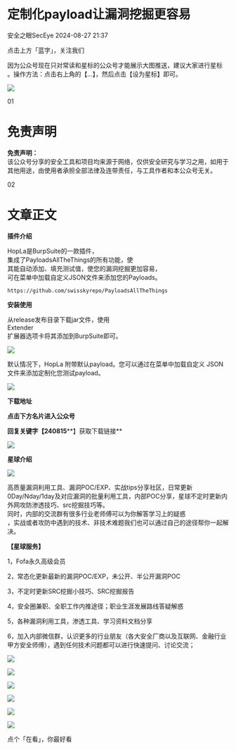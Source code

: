 #  定制化payload让漏洞挖掘更容易   
 安全之眼SecEye   2024-08-27 21:37  
  
点击上方「蓝字」，关注我们  
  
因为公众号现在只对常读和星标的公众号才能展示大图推送，建议大家进行星标  
。操作方法：点击右上角的【...】，然后点击【设为星标】即可。  
  
![](https://mmbiz.qpic.cn/sz_mmbiz_png/FUKJN1fH76k4fD8m0rkPrAict2lkdiaUHasZshA7Yibv0OpnNzpPKLRbGBC8ib7Fngn81sYBPpOaObsyU2iceZ4XPicQ/640?wx_fmt=png&from=appmsg "")  
  
  
01  
  
# 免责声明  
  
  
**免责声明：**  
该公众号分享的安全工具和项目均来源于网络，仅供安全研究与学习之用，如用于其他用途，由使用者承担全部法律及连带责任，与工具作者和本公众号无关。  
  
  
02  
  
# 文章正文  
  
  
**插件介绍**  
  
HopLa是BurpSuite的一款插件，  
集成了PayloadsAllTheThings的所有功能，使  
其能自动添加、填充测试值，使您的漏洞挖掘更加容易，  
可在菜单中加载自定义JSON文件来添加您的Payloads。  
```
https://github.com/swisskyrepo/PayloadsAllTheThings
```  
  
  
**安装使用**  
  
从release发布目录下载jar文件，使用  
Extender  
扩展器选项卡将其添加到BurpSuite即可。  
  
![](https://mmbiz.qpic.cn/sz_mmbiz_png/FUKJN1fH76l2AZQooEFUbddW96XL1bdW30GPyJdJZJndXdOaBHzD6KokxQy926kn9l205bFtCP00HmSK2RTibCQ/640?wx_fmt=png&from=appmsg "")  
  
  
默认情况下，HopLa 附带默认payload。您可以通过在菜单中加载自定义 JSON 文件来添加定制化您测试payload。  
  
![](https://mmbiz.qpic.cn/sz_mmbiz_gif/79gZQNibQ6ufQMPHLjcNzPGyPMdvGaBWtWoEZ7ibqvlt5WhJpnTKpa8sIbUxr8wQQ0PPCLXaS4gRTyqm0h9Ke7hQ/640?wx_fmt=gif&from=appmsg&tp=webp&wxfrom=5&wx_lazy=1&wx_co=1 "")  
  
**下载地址**  
  
**点击下方名片进入公众号**  
  
**回复关键字【240815****】获取下载链接**  
  
  
![](https://mmbiz.qpic.cn/mmbiz_gif/4yJaCArQwpACMJuBxI11jPgvHCxQZFQxPrt5iaQRibgGl0aIzFo4hDCYcFuyViag6zhuqNEjjeasfMEAy1rkaOahw/640?wx_fmt=gif&wxfrom=5&wx_lazy=1&tp=webp "")  
  
  
**星球介绍**  
  
  
![](https://mmbiz.qpic.cn/mmbiz_gif/4yJaCArQwpACMJuBxI11jPgvHCxQZFQxPrt5iaQRibgGl0aIzFo4hDCYcFuyViag6zhuqNEjjeasfMEAy1rkaOahw/640?wx_fmt=gif&wxfrom=5&wx_lazy=1&tp=webp "")  
  
  
高质量漏洞利用工具、漏洞POC/EXP、实战tips分享社区，日常更新0Day/Nday/1day及对应漏洞的批量利用工具，内部POC分享，星球不定时更新内外网攻防渗透技巧、src挖掘技巧等。  
同时，内部的交流群有很多行业老师傅可以为你解答学习上的疑惑  
，实战或者攻防中遇到的技术、非技术难题我们也可以通过自己的途径帮你一起解决。  
  
**【星球服务】**  
  
1，Fofa永久高级会员  
  
2，常态化更新最新的漏洞POC/EXP，未公开、半公开漏洞POC  
  
3，不定时更新SRC挖掘小技巧、SRC挖掘报告  
  
4，安全圈兼职、全职工作内推途径；职业生涯发展路线答疑解惑  
  
5，各种漏洞利用工具，渗透工具、学习资料文档分享  
  
6，加入内部微信群，认识更多的行业朋友（各大安全厂商以及互联网、金融行业甲方安全师傅），遇到任何技术问题都可以进行快速提问、讨论交流；  
  
![](https://mmbiz.qpic.cn/sz_mmbiz_png/FUKJN1fH76nCng18dyM5JHBugAZhk667q3pyYQYNtOtIXwPd8zuDeTBrTkWRgBiaQibCibH6UTtLYNzr0C80yIHQg/640?wx_fmt=other&from=appmsg&wxfrom=5&wx_lazy=1&wx_co=1&tp=webp "")  
  
![](https://mmbiz.qpic.cn/sz_mmbiz_png/FUKJN1fH76mSP53bAh3KOBvX6tibKL9X78E7Uvic93LzziajvaHX6Vcm7HygBepxpQPefUYBJpmCPWnLnqAIwTl1g/640?wx_fmt=other&from=appmsg&tp=webp&wxfrom=5&wx_lazy=1&wx_co=1 "")  
  
![](https://mmbiz.qpic.cn/sz_mmbiz_png/FUKJN1fH76mSP53bAh3KOBvX6tibKL9X7oyC9n7e6sZgYBdeAaD6q44R4nTia9WEGTDcshY5OWy8WCSEZTlkuo2Q/640?wx_fmt=other&from=appmsg&tp=webp&wxfrom=5&wx_lazy=1&wx_co=1 "")  
  
![](https://mmbiz.qpic.cn/sz_mmbiz_png/FUKJN1fH76mSP53bAh3KOBvX6tibKL9X77hWOuBIwoZ7lrajLWQ6eiaYTxSC3AVjbbutcfcibmyuJcR9Qcrm5xblA/640?wx_fmt=other&from=appmsg&tp=webp&wxfrom=5&wx_lazy=1&wx_co=1 "")  
  
![](https://mmbiz.qpic.cn/sz_mmbiz_png/FUKJN1fH76mSP53bAh3KOBvX6tibKL9X7SCzSsicQQlIfS5r2UgFJxqYT9cH4D9INNglzwOZTW4CkaEG8uEnAH3Q/640?wx_fmt=other&from=appmsg&tp=webp&wxfrom=5&wx_lazy=1&wx_co=1 "")  
  
![](https://mmbiz.qpic.cn/sz_mmbiz_png/FUKJN1fH76mSP53bAh3KOBvX6tibKL9X7mc06OG32Y2tR1q3sBlr36xcLy7yvWbP6nErVMuzw0SfZOY2VDxXFoQ/640?wx_fmt=other&from=appmsg&tp=webp&wxfrom=5&wx_lazy=1&wx_co=1 "")  
  
  
点个「在看」，你最好看  
  
